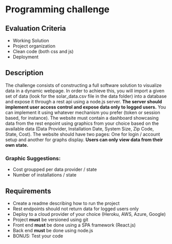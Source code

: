# Programming challenge

## Evaluation Criteria
 - Working Solution
 - Project organization
 - Clean code (both css and js)
 - Deployment

## Description
  The challenge consists of constructing a full software solution to visualize data in a dynamic webpage. In order to achieve this, you will import a given set of data (look for the solar_data.csv file in the data folder) into a database and expose it through a rest api using a node.js server.
  **The server should implement user access control and expose data only to logged users.** You can implement it using whatever mechanism you prefer (token or session based, for instance).
  The website must contain a dashboard showcasing data from the rest enpoint using graphics from your choice based on the available data (Data Provider, Installation Date,	System Size,	Zip Code,	State,	Cost).
  The website should have two pages: One for login / account setup and another for graphs display.
  **Users can only view data from their own state.**
  
  ### Graphic Suggestions:
   - Cost groupped per data provider / state
   - Number of installations / state

## Requirements
 - Create a readme describing how to run the project
 - Rest endpoints should not return data for logged users only
 - Deploy to a cloud provider of your choice (Heroku, AWS, Azure, Google)
 - Project **must** be versioned using git
 - Front end **must** be done using a SPA framework (React.js)
 - Back end **must** be done using node.js
  - BONUS: Test your code
